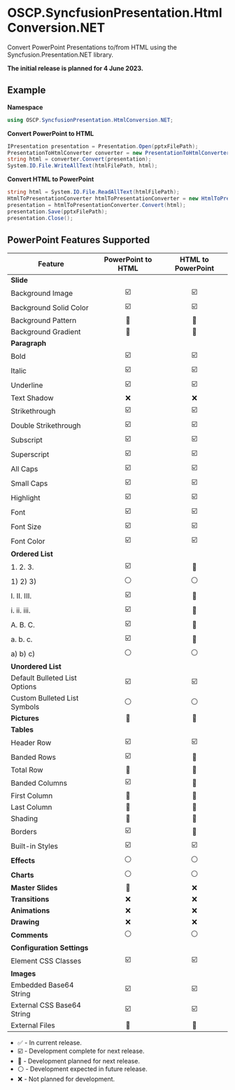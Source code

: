 # OSCP.SyncfusionPresentation.HtmlConversion.NET
Convert PowerPoint Presentations to/from HTML using the Syncfusion.Presentation.NET library. 

**The initial release is planned for 4 June 2023.**

Example
---
**Namespace**
```csharp
using OSCP.SyncfusionPresentation.HtmlConversion.NET;
```

**Convert PowerPoint to HTML**
```csharp
IPresentation presentation = Presentation.Open(pptxFilePath);
PresentationToHtmlConverter converter = new PresentationToHtmlConverter();
string html = converter.Convert(presentation);
System.IO.File.WriteAllText(htmlFilePath, html);
```

**Convert HTML to PowerPoint**
```csharp
string html = System.IO.File.ReadAllText(htmlFilePath);
HtmlToPresentationConverter htmlToPresentationConverter = new HtmlToPresentationConverter();
presentation = htmlToPresentationConverter.Convert(html);
presentation.Save(pptxFilePath);
presentation.Close();
```

PowerPoint Features Supported
---
| Feature | PowerPoint to HTML | HTML to PowerPoint |
|---------|:------------------:|:------------------:|
| **Slide** |
| Background Image | :ballot_box_with_check: | :ballot_box_with_check: |
| Background Solid Color | :ballot_box_with_check: | :ballot_box_with_check: |
| Background Pattern | :large_blue_diamond: | :large_blue_diamond: |
| Background Gradient | :large_blue_diamond: | :large_blue_diamond: |
| **Paragraph** |
| Bold | :ballot_box_with_check: | :ballot_box_with_check: |
| Italic | :ballot_box_with_check: | :ballot_box_with_check: |
| Underline | :ballot_box_with_check: | :ballot_box_with_check: |
| Text Shadow | :x: | :x: |
| Strikethrough | :ballot_box_with_check: | :ballot_box_with_check: |
| Double Strikethrough | :ballot_box_with_check: | :ballot_box_with_check: |
| Subscript | :ballot_box_with_check: | :ballot_box_with_check: |
| Superscript | :ballot_box_with_check: | :ballot_box_with_check: |
| All Caps | :ballot_box_with_check: | :ballot_box_with_check: |
| Small Caps | :ballot_box_with_check: | :ballot_box_with_check: |
| Highlight | :ballot_box_with_check: | :ballot_box_with_check: |
| Font | :ballot_box_with_check: | :ballot_box_with_check: |
| Font Size | :ballot_box_with_check: | :ballot_box_with_check: |
| Font Color | :ballot_box_with_check: | :ballot_box_with_check: |
| **Ordered List** |
| 1. 2. 3. | :ballot_box_with_check: | :large_blue_diamond: |
| 1) 2) 3) | :white_circle: | :white_circle: |
| I. II. III. | :ballot_box_with_check: | :large_blue_diamond: |
| i. ii. iii. | :ballot_box_with_check: | :large_blue_diamond: |
| A. B. C. | :ballot_box_with_check: | :large_blue_diamond: |
| a. b. c. | :ballot_box_with_check: | :large_blue_diamond: |
| a) b) c) | :white_circle: | :white_circle: |
| **Unordered List** |
| Default Bulleted List Options | :ballot_box_with_check: | :ballot_box_with_check: |
| Custom Bulleted List Symbols | :white_circle: | :white_circle: |
| **Pictures** | :large_blue_diamond: | :large_blue_diamond: |
| **Tables** | | |
| Header Row | :ballot_box_with_check: | :ballot_box_with_check: |
| Banded Rows | :ballot_box_with_check: | :large_blue_diamond: |
| Total Row | :large_blue_diamond: | :large_blue_diamond: |
| Banded Columns | :ballot_box_with_check: | :large_blue_diamond: |
| First Column | :large_blue_diamond: | :large_blue_diamond: |
| Last Column | :large_blue_diamond: | :large_blue_diamond: |
| Shading | :large_blue_diamond: | :large_blue_diamond: |
| Borders | :ballot_box_with_check: | :large_blue_diamond: |
| Built-in Styles | :ballot_box_with_check: | :ballot_box_with_check: |
| **Effects** | :white_circle: | :white_circle: |
| **Charts** | :white_circle: | :white_circle: |
| **Master Slides** | :large_blue_diamond: | :x: |
| **Transitions** | :x: | :x: |
| **Animations** | :x: | :x: |
| **Drawing** | :x: | :x: |
| **Comments** | :white_circle: | :white_circle: |
| **Configuration Settings** | | |
| Element CSS Classes | :ballot_box_with_check: | :ballot_box_with_check: |
| **Images** | | |
| Embedded Base64 String | :ballot_box_with_check: | :ballot_box_with_check: |
| External CSS Base64 String | :ballot_box_with_check: | :ballot_box_with_check: |
| External Files | :large_blue_diamond: | :large_blue_diamond: |

- :white_check_mark: - In current release.
- :ballot_box_with_check: - Development complete for next release.
- :large_blue_diamond: - Development planned for next release.
- :white_circle: - Development expected in future release.
- :x: - Not planned for development.

